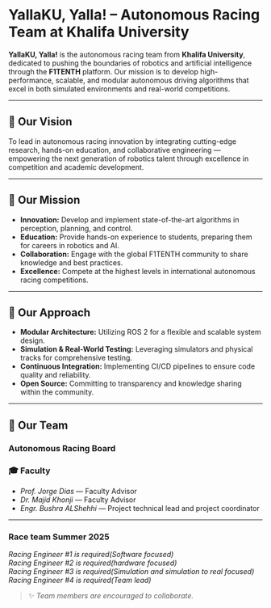 # YallaKU, Yalla! – Autonomous Racing Team at Khalifa University

**YallaKU, Yalla!** is the autonomous racing team from **Khalifa University**, dedicated to pushing the boundaries of robotics and artificial intelligence through the **F1TENTH** platform. Our mission is to develop high-performance, scalable, and modular autonomous driving algorithms that excel in both simulated environments and real-world competitions.

---

## 🚀 Our Vision

To lead in autonomous racing innovation by integrating cutting-edge research, hands-on education, and collaborative engineering — empowering the next generation of robotics talent through excellence in competition and academic development.

---

## 🎯 Our Mission

- **Innovation:** Develop and implement state-of-the-art algorithms in perception, planning, and control.  
- **Education:** Provide hands-on experience to students, preparing them for careers in robotics and AI.  
- **Collaboration:** Engage with the global F1TENTH community to share knowledge and best practices.  
- **Excellence:** Compete at the highest levels in international autonomous racing competitions.

---

## 🔧 Our Approach

- **Modular Architecture:** Utilizing ROS 2 for a flexible and scalable system design.  
- **Simulation & Real-World Testing:** Leveraging simulators and physical tracks for comprehensive testing.  
- **Continuous Integration:** Implementing CI/CD pipelines to ensure code quality and reliability.  
- **Open Source:** Committing to transparency and knowledge sharing within the community.

---

## 👥 Our Team

### Autonomous Racing Board

### 🎓 Faculty

- *Prof. Jorge Dias* — Faculty Advisor  
- *Dr. Majid Khonji* — Faculty Advisor  
- *Engr. Bushra ALShehhi* — Project technical lead and project coordinator  
---
### Race team Summer 2025

*Racing Engineer #1 is required(Software focused)*  
*Racing Engineer #2 is required(hardware focused)*  
*Racing Engineer #3 is required(Simulation and simulation to real focused)*  
*Racing Engineer #4 is required(Team lead)*  

> ✨ *Team members are encouraged to collaborate.*

